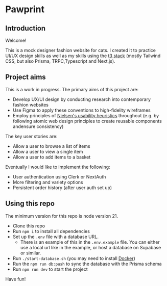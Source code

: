 # Pawprint

## Introduction
Welcome! 

This is a mock designer fashion website for cats. I created it to practice UI/UX design skills as well as my skills using the [t3 stack](https://create.t3.gg/) (mostly Tailwind CSS, but also Prisma, TRPC,Typescript and Next.js). 

## Project aims
This is a work in progress. The primary aims of this project are:
- Develop UX/UI design by conducting research into contemporary fashion websites
- Use Figma to apply these conventions to high-fidelity wireframes
- Employ principles of [Nielsen's usability heuristics](https://www.nngroup.com/articles/ten-usability-heuristics/) throughout (e.g. by following atomic web design principles to create reusable components andensure consistency)

The key user stories are:
- Allow a user to browse a list of items
- Allow a user to view a single item
- Allow a user to add items to a basket


Eventually I would like to implement the following:
- User authentication using Clerk or NextAuth
- More filtering and variety options
- Persistent order history (after user auth set up)


## Using this repo
The minimum version for this repo is node version 21.

- Clone this repo
- Run `npm i` to install all dependencies
- Set up the `.env` file with a database URL. 
    - There is an example of this in the `.env.example` file. You can either use a local url like in the example, or host a database on Supabase or similar. 
- Run `./start-database.sh` (you may need to install [Docker](https://docs.docker.com/get-docker/))
- Run the `npm run db:push` to sync the database with the Prisma schema
- Run `npm run dev` to start the project

Have fun!

